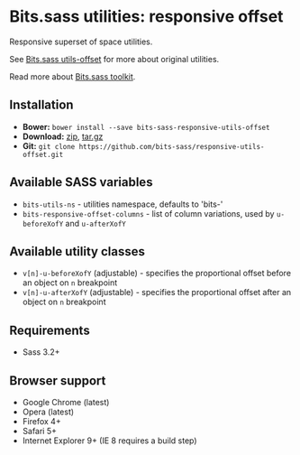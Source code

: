 # Bits.sass utilities: responsive offset

Responsive superset of space utilities.

See [Bits.sass utils-offset](https://github.com/bits-sass/utils-offset) for more
about original utilities.

Read more about [Bits.sass toolkit](https://github.com/bits-sass/bits.sass).

## Installation

* __Bower:__ `bower install --save bits-sass-responsive-utils-offset`
* __Download:__ [zip](https://github.com/bits-sass/responsive-utils-offset/zipball/master),
  [tar.gz](https://github.com/bits-sass/responsive-utils-offset/tarball/master)
* __Git:__ `git clone https://github.com/bits-sass/responsive-utils-offset.git`

## Available SASS variables

* `bits-utils-ns` - utilities namespace, defaults to 'bits-'
* `bits-responsive-offset-columns` - list of column variations, used by
  `u-beforeXofY` and `u-afterXofY`

## Available utility classes

* `v[n]-u-beforeXofY` (adjustable) - specifies the proportional offset before
  an object on `n` breakpoint
* `v[n]-u-afterXofY` (adjustable) - specifies the proportional offset after
  an object on `n` breakpoint

## Requirements

* Sass 3.2+

## Browser support

* Google Chrome (latest)
* Opera (latest)
* Firefox 4+
* Safari 5+
* Internet Explorer 9+ (IE 8 requires a build step)